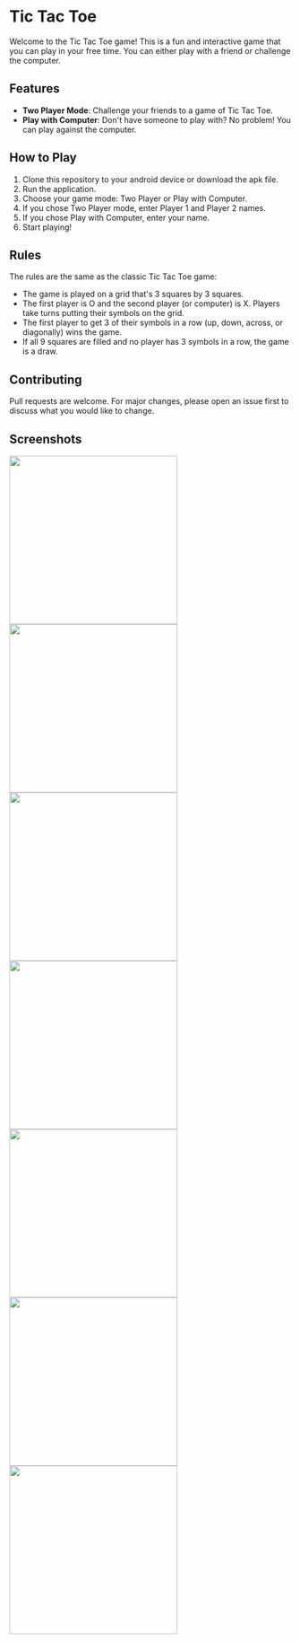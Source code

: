 # Tic Tac Toe

Welcome to the Tic Tac Toe game! This is a fun and interactive game that you can play in your free time. You can either play with a friend or challenge the computer. 

## Features

- **Two Player Mode**: Challenge your friends to a game of Tic Tac Toe.
- **Play with Computer**: Don't have someone to play with? No problem! You can play against the computer.

## How to Play

1. Clone this repository to your android device or download the apk file.
2. Run the application.
3. Choose your game mode: Two Player or Play with Computer.
4. If you chose Two Player mode, enter Player 1 and Player 2 names.
5. If you chose Play with Computer, enter your name.
6. Start playing!

## Rules

The rules are the same as the classic Tic Tac Toe game:
- The game is played on a grid that's 3 squares by 3 squares.
- The first player is O and the second player (or computer) is X. Players take turns putting their symbols on the grid.
- The first player to get 3 of their symbols in a row (up, down, across, or diagonally) wins the game.
- If all 9 squares are filled and no player has 3 symbols in a row, the game is a draw.

## Contributing

Pull requests are welcome. For major changes, please open an issue first to discuss what you would like to change.

## Screenshots
<img src="https://github.com/itskartike910/tic_tac_toe/assets/96167648/10e8eab7-52cd-4f68-b3eb-b6f9f684cb48" width="300">
<img src="https://github.com/itskartike910/tic_tac_toe/assets/96167648/f52a418c-811e-4ef5-b324-b20ac8bd93e9" width="300">
<img src="https://github.com/itskartike910/tic_tac_toe/assets/96167648/cfc45ab2-174f-494a-a6b8-4a737050c1bd" width="300">
<img src="https://github.com/itskartike910/tic_tac_toe/assets/96167648/c521a57c-03bb-496b-8e02-1a7efa5e5a18" width="300">
<img src="https://github.com/itskartike910/tic_tac_toe/assets/96167648/aec00579-e460-439b-bba8-656c49c7125b" width="300">
<img src="https://github.com/itskartike910/tic_tac_toe/assets/96167648/99b7829b-ab9c-4f93-a623-ff407750cde1" width="300">
<img src="https://github.com/itskartike910/tic_tac_toe/assets/96167648/097ba6b6-a662-456e-b487-a0c375512f43" width="300">
